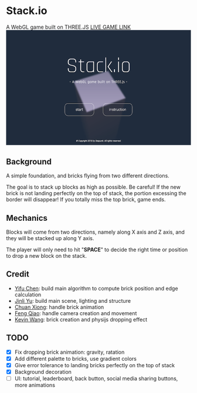 # Stack.io
A WebGL game built on THREE.JS
[LIVE GAME LINK](https://acw101.github.io/StackIt)
![menu](/image/menu.png)

## Background

A simple foundation, and bricks flying from two different directions.

The goal is to stack up blocks as high as possible. Be careful! If the new brick is not landing perfectly on the top of stack, the portion excessing the border will disappear! If you totally miss the top brick, game ends.

## Mechanics

Blocks will come from two directions, namely along X axis and Z axis, and they will be stacked up along Y axis.

The player will only need to hit "**SPACE**" to decide the right time or position to drop a new block on the stack.

## Credit
* [Yifu Chen](https://github.com/YifuChen): build main algorithm to compute brick position and edge calculation
* [Jinli Yu](https://github.com/JinliYu): build main scene, lighting and structure
* [Chuan Xiong](https://github.com/StargazerYi): handle brick animation
* [Feng Qiao](https://github.com/icadi): handle camera creation and movement
* [Kevin Wang](https://github.com/ACW101): brick creation and physijs dropping effect

## TODO
- [x] Fix dropping brick animation: gravity, ratation
- [x] Add different palette to bricks, use gradient colors
- [x] Give error tolerance to landing bricks perfectly on the top of stack
- [x] Background decoration
- [ ] UI: tutorial, leaderboard, back button, social media sharing buttons, more animations
